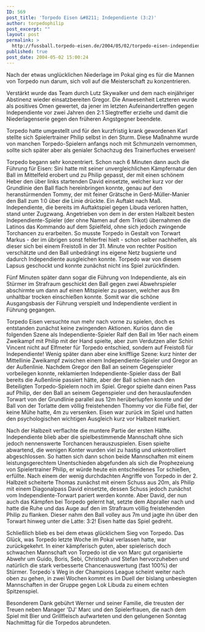 ```yaml
---
ID: 569
post_title: 'Torpedo Eisen &#8211; Independiente (3:2)'
author: torpedophilip
post_excerpt: ""
layout: post
permalink: >
  http://fussball.torpedo-eisen.de/2004/05/02/torpedo-eisen-independiente-32/
published: true
post_date: 2004-05-02 15:00:24
---
```

Nach der etwas unglücklichen Niederlage im Pokal ging es für die Mannen von Torpedo nun darum, sich voll auf die Meisterschaft zu konzentrieren.

Verstärkt wurde das Team durch Lutz Skywalker und dem nach einjähriger Abstinenz wieder einsatzbereiten Gregor. Die Anwesenheit Letzteren wurde als positives Omen gewertet, da jener im letzten Aufeinandertreffen gegen Independiente vor zwei Jahren den 2:1 Siegtreffer erzielte und damit die Niederlagenserie gegen den früheren Angstgegner beendete.

Torpedo hatte umgestellt und für den kurzfristig krank gewordenen Karl stellte sich Spielertrainer Philip selbst in den Sturm. Diese Maßnahme wurde von manchen Torpedo-Spielern anfangs noch mit Schmunzeln vernommen, sollte sich später aber als genialer Schachzug des Trainerfuches erweisen!

Torpedo begann sehr konzentriert. Schon nach 6 Minuten dann auch die Führung für Eisen: Sini hatte mit seiner unvergleichlichen Kämpfernatur den Ball im Mittelfeld erobert und zu Philip gepasst, der mit einen schönem Heber den über links startenden David einsetzte, welcher kurz vor der Grundlinie den Ball flach hereinbringen konnte, genau auf den heranstürmenden Tommy, der mit feiner Grätsche in Gerd-Müller-Manier den Ball zum 1:0 über die Linie drückte. Ein Auftakt nach Maß. Independiente, die bereits im Auftaktspiel gegen Libuda verloren hatten, stand unter Zugzwang. Angetrieben von dem in der ersten Halbzeit besten Independiente-Spieler (der ohne Namen auf dem Trikot) übernahmen die Latinos das Kommando auf dem Spielfeld, ohne sich jedoch zwingende Torchancen zu erarbeiten. So musste Torpedo in Gestalt von Torwart Markus - der im übrigen sonst fehlerfrei hielt - schon selber nachhelfen, als dieser sich bei einem Freistoß in der 31. Minute von rechter Position verschätzte und den Ball unbedrängt ins eigene Netz bugsierte und dadurch Independiente ausgleichen konnte. Torpedo war von diesem Lapsus geschockt und konnte zunächst nicht ins Spiel zurückfinden.

Fünf Minuten später dann sogar die Führung von Independiente, als ein Stürmer im Strafraum geschickt den Ball gegen zwei Abwehrspieler abschirmte um dann auf einen Mitspieler zu passen, welcher aus 8m unhaltbar trocken einschießen konnte. Somit war die schöne Ausgangsbasis der Führung verspielt und Independiente verdient in Führung gegangen.

Torpedo Eisen versuchte nun mehr nach vorne zu spielen, doch es entstanden zunächst keine zwingenden Aktionen. Kurios dann die folgenden Szene als Independiente-Spieler Ralf den Ball im 16er nach einem Zweikampf mit Philip mit der Hand spielte, aber zum Verdutzen aller Schiri Vincent nicht auf Elfmeter für Torpedo entschied, sondern auf Freistoß für Independiente! Wenig später dann aber eine knifflige Szene: kurz hinter der Mittellinie Zweikampf zwischen einem Independiente-Spieler und Gregor an der Außenlinie. Nachdem Gregor den Ball an seinem Gegenspieler vorbeilegen konnte, reklamierten Independiente-Spieler dass der Ball bereits die Außenlinie passiert hätte, aber der Ball schien nach den Beteiligten Torpedo-Spielern noch im Spiel. Gregor spielte dann einen Pass auf Philip, der den Ball an seinem Gegenspieler und den herauslaufenden Torwart von der Grundlinie parallel aus 12m herüberlupfen konnte und der Ball von der Torlatte dem völlig freistehenden Thommy vor die Füße fiel, der keine Mühe hatte, 4m zu versenken. Eisen war zurück im Spiel und hatten den psychologischen wichtigen Ausgleich kurz vor Halbzeit markiert.

Nach der Halbzeit verflachte die muntere Partie der ersten Hälfte. Independiente blieb aber die spielbestimmende Mannschaft ohne sich jedoch nennenswerte Torchancen herauszuspielen. Eisen spielte abwartend, die wenigen Konter wurden viel zu hastig und unkontrolliert abgeschlossen. So hatten sich dann schon beide Mannschaften mit einem leistungsgerechtem Unentschieden abgefunden als sich die Prophezeiung von Spielertrainer Philip, er würde heute ein entscheidenes Tor schießen, erfüllte. Nach einem der wenig durchdachten Angriffe von Torpedo in der 2. Halbzeit scheiterte Thomas zunächst mit einem Schuss aus 20m, als Philip mit einem Diagonalpass David einsetzte, dessen Schuss jedoch zunächst vom Independiente-Torwart pariert werden konnte. Aber David, der nun auch das Kämpfen bei Torpedo gelernt hat, setzte dem Abpraller nach und hatte die Ruhe und das Auge auf den im Strafraum völlig freistehenden Philip zu flanken. Dieser nahm den Ball volley aus 7m und jagte ihn über den Torwart hinweg unter die Latte: 3:2! Eisen hatte das Spiel gedreht.

Schließlich blieb es bei dem etwas glücklichem Sieg von Torpedo. Das Glück, was Torpedo letzte Woche im Pokal verlassen hatte, war zurückgekehrt. In einer kämpferisch guten, aber spielerisch doch schwachen Mannschaft von Torpedo ist die von Marc gut organisierte Abwehr um Guido, Boris, Sebi, Christoph und Stefan hervorzuheben und natürlich die stark verbesserte Chancenauswertung (fast 100%) der Stürmer. Torpedo`s Weg in der Champions League scheint weiter nach oben zu gehen, in zwei Wochen kommt es im Duell der bislang unbesiegten Mannschaften in der Gruppe gegen Lok Libuda zu einem echten Spitzenspiel.

Besonderem Dank gebührt Werner und seiner Familie, die treusten der Treuen neben Manager 'DJ' Marc und den Spielerfrauen, die nach dem Spiel mit Bier und Grillfleisch aufwarteten und den gelungenen Sonntag Nachmittag für die Torpedos abrundeten.